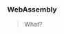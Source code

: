 <!--
 * @Descripttion: 
 * @version: 
 * @Author: suckson
 * @Date: 2019-11-22 17:29:34
 * @LastEditors: suckson
 * @LastEditTime: 2019-11-22 17:30:11
 -->
### WebAssembly
 > What?